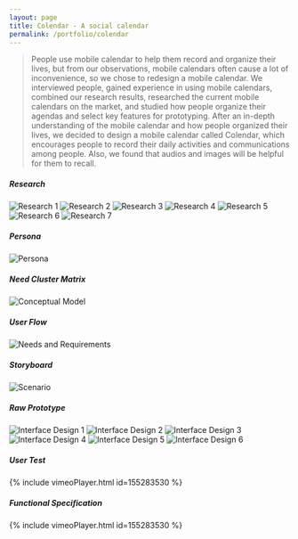 ```yaml
---
layout: page
title: Colendar - A social calendar
permalink: /portfolio/colendar
---
```


> People use mobile calendar to help them record and organize their lives, but from our observations, mobile calendars often cause a lot of inconvenience, so we chose to redesign a mobile calendar. We interviewed people, gained experience in using mobile calendars, combined our research results, researched the current mobile calendars on the market, and studied how people organize their agendas and select key features for prototyping. After an in-depth understanding of the mobile calendar and how people organized their lives, we decided to design a mobile calendar called Colendar, which encourages people to record their daily activities and communications among people. Also, we found that audios and images will be helpful for them to recall.

##### Research
![Research 1](https://cyrus-education.github.io/images/colendar-s1.png "Large example image")
![Research 2](https://cyrus-education.github.io/images/colendar-s2.png "Large example image")
![Research 3](https://cyrus-education.github.io/images/colendar-s3.png "Large example image")
![Research 4](https://cyrus-education.github.io/images/colendar-s4.png "Large example image")
![Research 5](https://cyrus-education.github.io/images/colendar-s5.png "Large example image")
![Research 6](https://cyrus-education.github.io/images/colendar-s6.png "Large example image")
![Research 7](https://cyrus-education.github.io/images/colendar-s7.png "Large example image")
##### Persona
![Persona](https://cyrus-education.github.io/images/cnip.png "Large example image")
##### Need Cluster Matrix
![Conceptual Model](https://cyrus-education.github.io/images/cnimm.png "Large example image")
##### User Flow
![Needs and Requirements](https://cyrus-education.github.io/images/cniun.png "Large example image")
##### Storyboard
![Scenario](https://cyrus-education.github.io/images/cnis.png "Large example image")
##### Raw Prototype
![Interface Design 1](https://cyrus-education.github.io/images/cnii1.png "Large example image")
![Interface Design 2](https://cyrus-education.github.io/images/cnii2.png "Large example image")
![Interface Design 3](https://cyrus-education.github.io/images/cnii3.png "Large example image")
![Interface Design 4](https://cyrus-education.github.io/images/cnii4.png "Large example image")
![Interface Design 5](https://cyrus-education.github.io/images/cnii5.png "Large example image")
![Interface Design 6](https://cyrus-education.github.io/images/cnii6.png "Large example image")
##### User Test
{% include vimeoPlayer.html id=155283530 %}
##### Functional Specification
{% include vimeoPlayer.html id=155283530 %}
